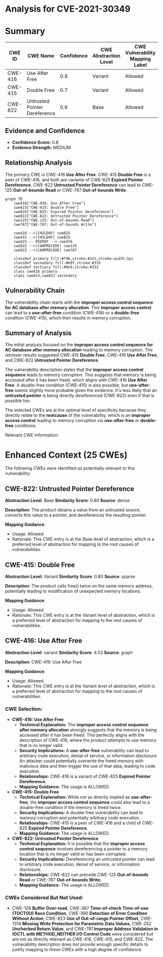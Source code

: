 # Analysis for CVE-2021-30349

# Summary
| CWE ID | CWE Name | Confidence | CWE Abstraction Level | CWE Vulnerability Mapping Label | CWE-Vulnerability Mapping Notes |
|---|---|---|---|---|---|
| CWE-416 | Use After Free | 0.8 | Variant | Allowed | Primary CWE |
| CWE-415 | Double Free | 0.7 | Variant | Allowed | Secondary Candidate |
| CWE-822 | Untrusted Pointer Dereference | 0.6 | Base | Allowed | Secondary Candidate |

## Evidence and Confidence

*   **Confidence Score:** 0.8
*   **Evidence Strength:** MEDIUM

## Relationship Analysis
The primary CWE is CWE-416 **Use After Free**. CWE-415 **Double Free** is a peer of CWE-416, and both are variants of CWE-825 **Expired Pointer Dereference**. CWE-822 **Untrusted Pointer Dereference** can lead to CWE-125 **Out-of-bounds Read** or CWE-787 **Out-of-bounds Write**.

```mermaid
graph TD
    cwe416["CWE-416: Use After Free"]
    cwe415["CWE-415: Double Free"]
    cwe825["CWE-825: Expired Pointer Dereference"]
    cwe822["CWE-822: Untrusted Pointer Dereference"]
    cwe125["CWE-125: Out-of-bounds Read"]
    cwe787["CWE-787: Out-of-bounds Write"]

    cwe416 -->|CHILDOF| cwe825
    cwe415 -->|CHILDOF| cwe825
    cwe415 -- PEEROF --> cwe416
    cwe822 -->|CANPRECEDE| cwe125
    cwe822 -->|CANPRECEDE| cwe787

    classDef primary fill:#f96,stroke:#333,stroke-width:2px
    classDef secondary fill:#69f,stroke:#333
    classDef tertiary fill:#9e9,stroke:#333
    class cwe416 primary
    class cwe415,cwe822 secondary
```

## Vulnerability Chain
The vulnerability chain starts with the **improper access control sequence for AC database after memory allocation**. This **improper access control** can lead to a **use-after-free** condition (CWE-416) or a **double-free** condition (CWE-415), which then results in memory corruption.

## Summary of Analysis
The initial analysis focused on the **improper access control sequence for AC database after memory allocation** leading to memory corruption. The retriever results suggested CWE-415 **Double Free**, CWE-416 **Use After Free**, and CWE-822 **Untrusted Pointer Dereference**.

The vulnerability description states that the **improper access control sequence** leads to memory corruption. This suggests that memory is being accessed after it has been freed, which aligns with CWE-416 **Use After Free**. A double-free condition (CWE-415) is also possible, but **use-after-free** seems slightly more probable given the evidence. It's less likely that an **untrusted pointer** is being directly dereferenced (CWE-822) even if that is possible too.

The selected CWEs are at the optimal level of specificity because they directly relate to the **rootcause** of the vulnerability, which is an **improper access control** leading to memory corruption via **use-after-free** or **double-free** conditions.

Relevant CWE Information:

# Enhanced Context (25 CWEs)
The following CWEs were identified as potentially relevant to this vulnerability:

## CWE-822: Untrusted Pointer Dereference
**Abstraction Level**: Base
**Similarity Score**: 0.80
**Source**: dense

**Description**:
The product obtains a value from an untrusted source, converts this value to a pointer, and dereferences the resulting pointer.

**Mapping Guidance**:
- Usage: Allowed
- Rationale: This CWE entry is at the Base level of abstraction, which is a preferred level of abstraction for mapping to the root causes of vulnerabilities.

## CWE-415: Double Free
**Abstraction Level**: Variant
**Similarity Score**: 0.80
**Source**: sparse

**Description**:
The product calls free() twice on the same memory address, potentially leading to modification of unexpected memory locations.

**Mapping Guidance**:
- Usage: Allowed
- Rationale: This CWE entry is at the Variant level of abstraction, which is a preferred level of abstraction for mapping to the root causes of vulnerabilities.

## CWE-416: Use After Free
**Abstraction Level**: variant
**Similarity Score**: 4.53
**Source**: graph

**Description**:
CWE-416: Use After Free

**Mapping Guidance**:
- Usage: Allowed
- Rationale: This CWE entry is at the Variant level of abstraction, which is a preferred level of abstraction for mapping to the root causes of vulnerabilities.

### CWE Selection:

*   **CWE-416: Use After Free**
    *   **Technical Explanation:** The **improper access control sequence after memory allocation** strongly suggests that the memory is being accessed after it has been freed. This perfectly aligns with the description of CWE-416, where the product attempts to use memory that is no longer valid.
    *   **Security Implications:** A **use-after-free** vulnerability can lead to arbitrary code execution, denial of service, or information disclosure. An attacker could potentially overwrite the freed memory with malicious data and then trigger the use of that data, leading to code execution.
    *   **Relationships:** CWE-416 is a variant of CWE-825 **Expired Pointer Dereference**.
    *   **Mapping Guidance:** The usage is ALLOWED.
*   **CWE-415: Double Free**
    *   **Technical Explanation:** While not as directly implied as **use-after-free**, the **improper access control sequence** could also lead to a double-free condition if the memory is freed twice.
    *   **Security Implications:** A double-free vulnerability can lead to memory corruption and potentially arbitrary code execution.
    *   **Relationships:** CWE-415 is a peer of CWE-416 and a child of CWE-825 **Expired Pointer Dereference**.
    *   **Mapping Guidance:** The usage is ALLOWED.
*   **CWE-822: Untrusted Pointer Dereference**
    *   **Technical Explanation:** It is possible that the **improper access control sequence** involves dereferencing a pointer to a memory location that is no longer valid or has been corrupted.
    *   **Security Implications:** Dereferencing an untrusted pointer can lead to arbitrary code execution, denial of service, or information disclosure.
    *   **Relationships:** CWE-822 can precede CWE-125 **Out-of-bounds Read** or CWE-787 **Out-of-bounds Write**.
    *   **Mapping Guidance:** The usage is ALLOWED.

### CWEs Considered But Not Used:
*   CWE-126 **Buffer Over-read**, CWE-367 **Time-of-check Time-of-use (TOCTOU) Race Condition**, CWE-390 **Detection of Error Condition Without Action**, CWE-823 **Use of Out-of-range Pointer Offset**, CWE-1314 **Missing Write Protection for Parametric Data Values**, CWE-252 **Unchecked Return Value**, and CWE-781 **Improper Address Validation in IOCTL with METHOD_NEITHER I/O Control Code** were considered but are not as directly relevant as CWE-416, CWE-415, and CWE-822. The vulnerability description does not provide enough specific details to justify mapping to these CWEs with a high degree of confidence.
